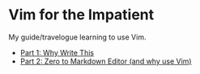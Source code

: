 # Vim for the Impatient

My guide/travelogue learning to use Vim.

* [Part 1: Why Write This](0000-intro.md)
* [Part 2: Zero to Markdown Editor (and why use Vim)](0001-config.md)
